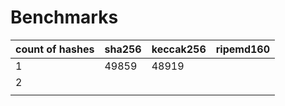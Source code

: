 # Benchmarks

| count of hashes | sha256 | keccak256 | ripemd160 |
|---|---|---|---|
| 1 | 49859 | 48919 |   |
| 2 |   |   |   |
|   |   |   |   |